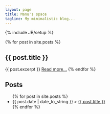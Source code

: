 ```yaml
---
layout: page
title: Manu's space
tagline: My minimalistic blog...
---
```

{% include JB/setup %}


{% for post in site.posts %}
<h2>{{ post.title }}</h2>
{{ post.excerpt }}
<a href="{{ post.url }}">Read more...</a>
{% endfor %}
    
## Posts

<div class="well">
	<ul class="posts">
	  {% for post in site.posts %}
	    <li><span>{{ post.date | date_to_string }}</span> &raquo; <a href="{{ BASE_PATH }}{{ post.url }}">{{ post.title }}</a></li>
	  {% endfor %}
	</ul>
</div>



